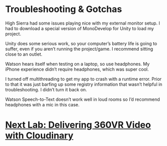 # Troubleshooting & Gotchas

High Sierra had some issues playing nice with my external monitor setup. I had to download a special version of MonoDevelop for Unity to load my project.

Unity does some serious work, so your computer’s battery life is going to suffer, even if you aren’t running the project/game. I recommend sitting close to an outlet.

Watson hears itself when testing on a laptop, so use headphones. My iPhone experience didn’t require headphones, which was super cool.

I turned off multithreading to get my app to crash with a runtime error. Prior to that it was just barfing up some registry information that wasn’t helpful in troubleshooting. I didn’t turn it back on.

Watson Speech-to-Text doesn’t work well in loud rooms so I’d recommend headphones with a mic in this case.


  
# [Next Lab: Delivering 360VR Video with Cloudinary](/cloudinary/360-video-intro.md)

